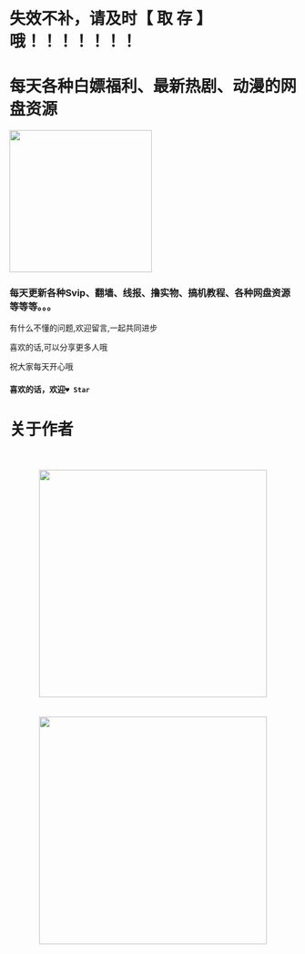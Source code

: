 # 失效不补，请及时【 取 存 】哦！！！！！！！

# 每天各种白嫖福利、最新热剧、动漫的网盘资源

<img src="http://z.aisaiya.com/d/file/201807/25409d63a8eee5029879b9d1ee8db012.png" width=250px;>    

### 每天更新各种Svip、翻墙、线报、撸实物、搞机教程、各种网盘资源等等等。。。

有什么不懂的问题,欢迎留言,一起共同进步  

喜欢的话,可以分享更多人哦

祝大家每天开心哦

#### 喜欢的话，欢迎`♥ Star`



# 关于作者

<center><br><br><img src="http://inews.gtimg.com/newsapp_bt/0/12056549449/641" width=400px;><br><br><br><img src="http://inews.gtimg.com/newsapp_bt/0/12056549448/641" width=400px;></center>  